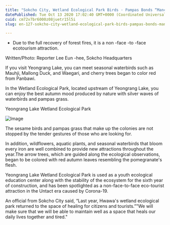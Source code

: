 ```yaml
---
title: "Sokcho City, Wetland Ecological Park Birds · Pampas Bonds “Manchuria”"
datePublished: Tue Oct 13 2020 17:02:40 GMT+0000 (Coordinated Universal Time)
cuid: cm72v7br6000z08juetr15l5i
slug: en-127-sokcho-city-wetland-ecological-park-birds-pampas-bonds-manchuria

---
```



- Due to the full recovery of forest fires, it is a non -face -to -face ecotourism attraction.

Written/Photo: Reporter Lee Eun -hee, Sokcho Headquarters

If you visit Yeongrang Lake, you can meet seasonal waterbirds such as Mauhji, Mallong Duck, and Waegari, and cherry trees began to color red from Panbawi.

In the Wetland Ecological Park, located upstream of Yeongrang Lake, you can enjoy the best autumn mood produced by nature with silver waves of waterbirds and pampas grass.

Yeongrang Lake Wetland Ecological Park

![Image](https://cdn.hashnode.com/res/hashnode/image/upload/v1739422426647/9cb32895-c0d7-4d38-b072-8f1f42083d0a.jpeg)

The sesame birds and pampas grass that make up the colonies are not stopped by the tender gestures of those who are looking for.

In addition, wildflowers, aquatic plants, and seasonal waterbirds that bloom every iron are well combined to provide new attractions throughout the year.The arrow trees, which are guided along the ecological observations, began to be colored with red autumn leaves resembling the pomegranate's flesh.

Yeongrang Lake Wetland Ecological Park is used as a youth ecological education center along with the stability of the ecosystem for the sixth year of construction, and has been spotlighted as a non-face-to-face eco-tourist attraction in the Untact era caused by Corona-19.

An official from Sokcho City said, “Last year, Hwawa's wetland ecological park returned to the space of healing for citizens and tourists.”"We will make sure that we will be able to maintain well as a space that heals our daily lives together and tired."